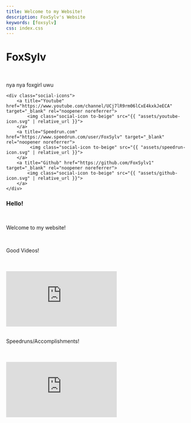 ```yaml
---
title: Welcome to my Website!
description: FoxSylv's Website
keywords: [foxsylv]
css: index.css
---
```


<div class="flex full-width">
    <div class="title">
        <h1>
            FoxSylv
        </h1>
        <br>
        <p class="subtitle">
            nya nya foxgirl uwu
        </p>
    </div>
    
    <div class="social-icons">
        <a title="Youtube" href="https://www.youtube.com/channel/UCj7lR9rm06lCxE4kxkJeECA" target="_blank" rel="noopener noreferrer">
            <img class="social-icon to-beige" src="{{ "assets/youtube-icon.svg" | relative_url }}">
        </a>
        <a title="Speedrun.com" href="https://www.speedrun.com/user/FoxSylv" target="_blank" rel="noopener noreferrer">
             <img class="social-icon to-beige" src="{{ "assets/speedrun-icon.svg" | relative_url }}">
        </a>
        <a title="Github" href="https://github.com/FoxSylv1" target="_blank" rel="noopener noreferrer">
            <img class="social-icon to-beige" src="{{ "assets/github-icon.svg" | relative_url }}">
        </a>
    </div>
</div>


<div class="centered-text hello">
    <h3>
        Hello!
    </h3>
    <br>
    <p>
        Welcome to my website!
    </p>
</div>

<div class="flex full-width">
    <div class="box">
        <br>
        <p>
            Good Videos!
        </p>
        <br>
        <br>
        <iframe class="video-player" src="https://www.youtube-nocookie.com/embed/videoseries?list=PLP7958ucW5B94tgKYTYJOhyiKdbz1-BrF" title="YouTube video player" frameborder="0" allow="accelerometer; autoplay; clipboard-write; encrypted-media; gyroscope; picture-in-picture" allowfullscreen></iframe>
    </div>
    <div class="box">
        <br>
        <p>
            Speedruns/Accomplishments!
        </p>
        <br>
        <br>
        <iframe class="video-player" src="https://www.youtube-nocookie.com/embed/videoseries?list=PLP7958ucW5B9t-99OgP47cd9ymRq8Ut2M" title="YouTube video player" frameborder="0" allow="accelerometer; autoplay; clipboard-write; encrypted-media; gyroscope; picture-in-picture" allowfullscreen></iframe>
    </div>
</div>
